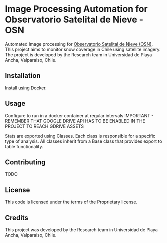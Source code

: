 # Image Processing Automation for Observatorio Satelital de Nieve - OSN

Automated Image processing for [Observatorio Satelital de Nieve (OSN)](https://observatorionieves.cl/). This project aims to monitor snow coverage in Chile using satellite imagery. The project is developed by the Research team in Universidad de Playa Ancha, Valparaiso, Chile.

## Installation

Install using Docker.

## Usage

Configure to run in a docker container at regular intervals
IMPORTANT - REMEMBER THAT GOOGLE DRIVE API HAS TO BE ENABLED IN THE PROJECT TO REACH GDRIVE ASSETS

Stats are exported using Classes. Each class is responsible for a specific type of analysis. All classes inherit from a Base class that
provides export to table functionality.

## Contributing

TODO

## License

This code is licensed under the terms of the Proprietary license.

## Credits

This project was developed by the Research team in Universidad de Playa Ancha, Valparaiso, Chile.
